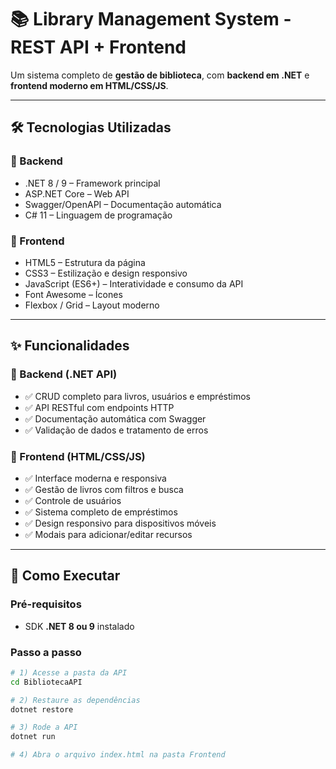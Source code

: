 # 📚 Library Management System - REST API + Frontend

Um sistema completo de **gestão de biblioteca**, com **backend em .NET** e **frontend moderno em HTML/CSS/JS**.

---

## 🛠️ Tecnologias Utilizadas

### 🔧 Backend
- .NET 8 / 9 – Framework principal  
- ASP.NET Core – Web API  
- Swagger/OpenAPI – Documentação automática  
- C# 11 – Linguagem de programação  

### 🎨 Frontend
- HTML5 – Estrutura da página  
- CSS3 – Estilização e design responsivo  
- JavaScript (ES6+) – Interatividade e consumo da API  
- Font Awesome – Ícones  
- Flexbox / Grid – Layout moderno  

---

## ✨ Funcionalidades

### 🔧 Backend (.NET API)
- ✅ CRUD completo para livros, usuários e empréstimos  
- ✅ API RESTful com endpoints HTTP  
- ✅ Documentação automática com Swagger  
- ✅ Validação de dados e tratamento de erros  

### 🎨 Frontend (HTML/CSS/JS)
- ✅ Interface moderna e responsiva  
- ✅ Gestão de livros com filtros e busca  
- ✅ Controle de usuários  
- ✅ Sistema completo de empréstimos  
- ✅ Design responsivo para dispositivos móveis  
- ✅ Modais para adicionar/editar recursos  

---

## 🚀 Como Executar

### Pré-requisitos
- SDK **.NET 8 ou 9** instalado  

### Passo a passo
```bash
# 1) Acesse a pasta da API
cd BibliotecaAPI

# 2) Restaure as dependências
dotnet restore

# 3) Rode a API
dotnet run

# 4) Abra o arquivo index.html na pasta Frontend
